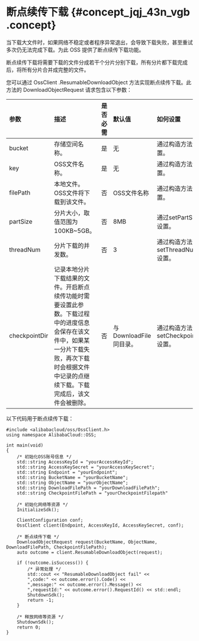 # 断点续传下载 {#concept_jqj_43n_vgb .concept}

当下载大文件时，如果网络不稳定或者程序异常退出，会导致下载失败，甚至重试多次仍无法完成下载。为此 OSS 提供了断点续传下载功能。

断点续传下载将需要下载的文件分成若干个分片分别下载，所有分片都下载完成后，将所有分片合并成完整的文件。

您可以通过 OssClient .ResumableDownloadObject 方法实现断点续传下载。此方法的 DownloadObjectRequest 请求包含以下参数：

|参数|描述|是否必需|默认值|如何设置|
|:-|:-|:---|:--|:---|
|bucket|存储空间名称。|是|无|通过构造方法设置。|
|key|OSS文件名称。|是|无|通过构造方法设置。|
|filePath|本地文件。OSS文件将下载到该文件。|否|OSS文件名称|通过构造方法设置。|
|partSize|分片大小，取值范围为100KB~5GB。|否|8MB|通过setPartSize设置。|
|threadNum|分片下载的并发数。|否|3|通过构造方法或者 setThreadNum 设置。|
|checkpointDir|记录本地分片下载结果的文件。开启断点续传功能时需要设置此参数。下载过程中的进度信息会保存在该文件中，如果某一分片下载失败，再次下载时会根据文件中记录的点继续下载。下载完成后，该文件会被删除。|否|与DownloadFile同目录。|通过构造方法或者 setCheckpointDir 设置。|

以下代码用于断点续传下载：

```
#include <alibabacloud/oss/OssClient.h>
using namespace AlibabaCloud::OSS;

int main(void)
{
    /* 初始化OSS账号信息 */
    std::string AccessKeyId = "yourAccessKeyId";
    std::string AccessKeySecret = "yourAccessKeySecret";
    std::string Endpoint = "yourEndpoint";
    std::string BucketName = "yourBucketName";
    std::string ObjectName = "yourObjectName";
    std::string DownloadFilePath = "yourDownloadFilePath";
    std::string CheckpointFilePath = "yourCheckpointFilepath"
 
    /* 初始化网络等资源 */
    InitializeSdk();

    ClientConfiguration conf;
    OssClient client(Endpoint, AccessKeyId, AccessKeySecret, conf);
 
    /* 断点续传下载 */
    DownloadObjectRequest request(BucketName, ObjectName, DownloadFilePath, CheckpointFilePath);
    auto outcome = client.ResumableDownloadObject(request);
  
    if (!outcome.isSuccess()) {
        /* 异常处理 */
        std::cout << "ResumableDownloadObject fail" <<
        ",code:" << outcome.error().Code() <<
        ",message:" << outcome.error().Message() <<
        ",requestId:" << outcome.error().RequestId() << std::endl;
        ShutdownSdk();
        return -1;
    }

    /* 释放网络等资源 */
    ShutdownSdk();
    return 0;
}
```

